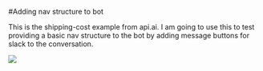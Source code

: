 #Adding nav structure to bot

This is the shipping-cost example from api.ai.
I am going to use this to test providing a basic nav structure to the bot by adding message buttons 
for slack to the conversation.

<a href="https://heroku.com/deploy" target="_blank"><img src="https://www.herokucdn.com/deploy/button.svg"></a>